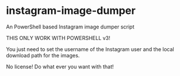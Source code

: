 instagram-image-dumper
======================

An PowerShell based Instagram image dumper script

THIS ONLY WORK WITH POWERSHELL v3!

You just need to set the username of the Instagram user and the local download path for the images.

No license! Do what ever you want with that!